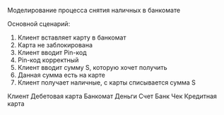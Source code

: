 Моделирование процесса снятия наличных в банкомате

Основной сценарий: 
1) Клиент вставляет карту в банкомат
2) Карта не заблокирована
3) Клиент вводит Pin-код
4) Pin-код корректный  
5) Клиент вводит сумму S, которую хочет получить
6) Данная сумма есть на карте
7) Клиент получает наличные, с карты списывается сумма S

Клиент
Дебетовая карта
Банкомат
Деньги
Счет
Банк
Чек
Кредитная карта